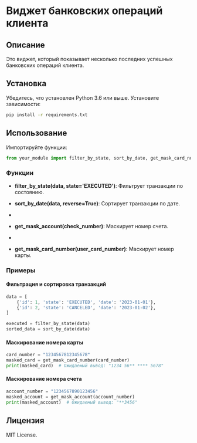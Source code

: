# Виджет банковских операций клиента


## Описание

 Это виджет, который показывает несколько последних успешных банковских операций клиента.


## Установка

Убедитесь, что установлен Python 3.6 или выше. Установите зависимости:

```bash
pip install -r requirements.txt
```

## Использование

Импортируйте функции:

```python
from your_module import filter_by_state, sort_by_date, get_mask_card_number , get_mask_account, 
```

### Функции

- **filter_by_state(data, state='EXECUTED')**: Фильтрует транзакции по состоянию.
  
- **sort_by_date(data, reverse=True)**: Сортирует транзакции по дате.
- 
- **get_mask_account(check_number)**: Маскирует номер счета.
- 
- **get_mask_card_number(user_card_number)**: Маскирует номер карты.


### Примеры

#### Фильтрация и сортировка транзакций

```python
data = [
    {'id': 1, 'state': 'EXECUTED', 'date': '2023-01-01'},
    {'id': 2, 'state': 'CANCELED', 'date': '2023-01-02'},
]

executed = filter_by_state(data)
sorted_data = sort_by_date(data)
```

#### Маскирование номера карты

```python
card_number = "1234567812345678"
masked_card = get_mask_card_number(card_number)
print(masked_card)  # Ожидаемый вывод: "1234 56** **** 5678"
```

#### Маскирование номера счета

```python
account_number = "1234567890123456"
masked_account = get_mask_account(account_number)
print(masked_account)  # Ожидаемый вывод: "**3456"
```

## Лицензия

MIT License.